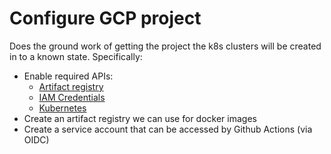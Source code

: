 # Configure GCP project

Does the ground work of getting the project the k8s clusters will be created in
to a known state. Specifically:

* Enable required APIs:
  - [Artifact registry](https://console.cloud.google.com/apis/library/artifactregistry.googleapis.com)
  - [IAM Credentials](https://console.cloud.google.com/apis/library/iamcredentials.googleapis.com)
  - [Kubernetes](https://console.cloud.google.com/apis/library/container.googleapis.com)
* Create an artifact registry we can use for docker images
* Create a service account that can be accessed by Github Actions (via OIDC)

